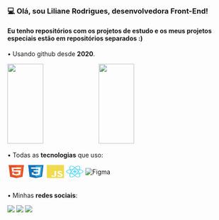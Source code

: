 ### 💻 Olá, sou Liliane Rodrigues, desenvolvedora Front-End!
#### Eu tenho repositórios com os projetos de estudo e os meus projetos especiais estão em repositórios separados :)
• Usando github desde **2020**.
<div style="margin: 0 auto;">
  <a href="https://github.com/LilianeRodriguesPamplona"></a>
  <img width="40%" height="180em" src="https://github-readme-stats.vercel.app/api?username=lilianerodriguespamplona&show_icons=false&theme=react">
  <img width="40%" height="180em" src="https://github-readme-stats.vercel.app/api/top-langs/?username=lilianerodriguespamplona&layout=compact&theme=react">
</div>

• Todas as **tecnologias** que uso:
<div style="display: inline_block">
  <img align="center" alt="HTML" height="30" width="40" src="https://raw.githubusercontent.com/devicons/devicon/master/icons/html5/html5-original.svg">
  <img align="center" alt="CSS" height="30" width="40" src="https://raw.githubusercontent.com/devicons/devicon/master/icons/css3/css3-original.svg">
    <img align="center" alt="JS" height="30" width="40" src="https://raw.githubusercontent.com/devicons/devicon/master/icons/javascript/javascript-plain.svg">
    <img align="center" alt="React" height="30" width="40" src="https://raw.githubusercontent.com/devicons/devicon/master/icons/react/react-original.svg">
    <img align="center" alt="Figma" height="30" width="40" src="https://cdn.jsdelivr.net/gh/devicons/devicon@latest/icons/figma/figma-original.svg" />
</div>

##
• Minhas **redes sociais**:
<div> 
  <a href="https://www.instagram.com/eualika" target="_blank"><img src="https://img.shields.io/badge/-Instagram-%23E4405F?style=for-the-badge&logo=instagram&logoColor=white" target="_blank"></a>
  <a href = "mailto:liliane.rodriguesssz@gmail.com"><img src="https://img.shields.io/badge/-Gmail-%23333?style=for-the-badge&logo=gmail&logoColor=white" target="_blank"></a>
  <a href="https://www.linkedin.com/in/lilianerodriguess" target="_blank"><img src="https://img.shields.io/badge/-LinkedIn-%230077B5?style=for-the-badge&logo=linkedin&logoColor=white" target="_blank"></a>   
</div>

